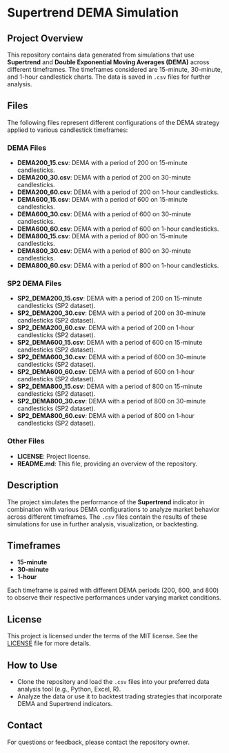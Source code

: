 # Supertrend DEMA Simulation

## Project Overview
This repository contains data generated from simulations that use **Supertrend** and **Double Exponential Moving Averages (DEMA)** across different timeframes. The timeframes considered are 15-minute, 30-minute, and 1-hour candlestick charts. The data is saved in `.csv` files for further analysis.

## Files
The following files represent different configurations of the DEMA strategy applied to various candlestick timeframes:

### DEMA Files
- **DEMA200_15.csv**: DEMA with a period of 200 on 15-minute candlesticks.
- **DEMA200_30.csv**: DEMA with a period of 200 on 30-minute candlesticks.
- **DEMA200_60.csv**: DEMA with a period of 200 on 1-hour candlesticks.
- **DEMA600_15.csv**: DEMA with a period of 600 on 15-minute candlesticks.
- **DEMA600_30.csv**: DEMA with a period of 600 on 30-minute candlesticks.
- **DEMA600_60.csv**: DEMA with a period of 600 on 1-hour candlesticks.
- **DEMA800_15.csv**: DEMA with a period of 800 on 15-minute candlesticks.
- **DEMA800_30.csv**: DEMA with a period of 800 on 30-minute candlesticks.
- **DEMA800_60.csv**: DEMA with a period of 800 on 1-hour candlesticks.

### SP2 DEMA Files
- **SP2_DEMA200_15.csv**: DEMA with a period of 200 on 15-minute candlesticks (SP2 dataset).
- **SP2_DEMA200_30.csv**: DEMA with a period of 200 on 30-minute candlesticks (SP2 dataset).
- **SP2_DEMA200_60.csv**: DEMA with a period of 200 on 1-hour candlesticks (SP2 dataset).
- **SP2_DEMA600_15.csv**: DEMA with a period of 600 on 15-minute candlesticks (SP2 dataset).
- **SP2_DEMA600_30.csv**: DEMA with a period of 600 on 30-minute candlesticks (SP2 dataset).
- **SP2_DEMA600_60.csv**: DEMA with a period of 600 on 1-hour candlesticks (SP2 dataset).
- **SP2_DEMA800_15.csv**: DEMA with a period of 800 on 15-minute candlesticks (SP2 dataset).
- **SP2_DEMA800_30.csv**: DEMA with a period of 800 on 30-minute candlesticks (SP2 dataset).
- **SP2_DEMA800_60.csv**: DEMA with a period of 800 on 1-hour candlesticks (SP2 dataset).

### Other Files
- **LICENSE**: Project license.
- **README.md**: This file, providing an overview of the repository.

## Description
The project simulates the performance of the **Supertrend** indicator in combination with various DEMA configurations to analyze market behavior across different timeframes. The `.csv` files contain the results of these simulations for use in further analysis, visualization, or backtesting.

## Timeframes
- **15-minute**
- **30-minute**
- **1-hour**

Each timeframe is paired with different DEMA periods (200, 600, and 800) to observe their respective performances under varying market conditions.

## License
This project is licensed under the terms of the MIT license. See the [LICENSE](./LICENSE) file for more details.

## How to Use
- Clone the repository and load the `.csv` files into your preferred data analysis tool (e.g., Python, Excel, R).
- Analyze the data or use it to backtest trading strategies that incorporate DEMA and Supertrend indicators.

## Contact
For questions or feedback, please contact the repository owner.
